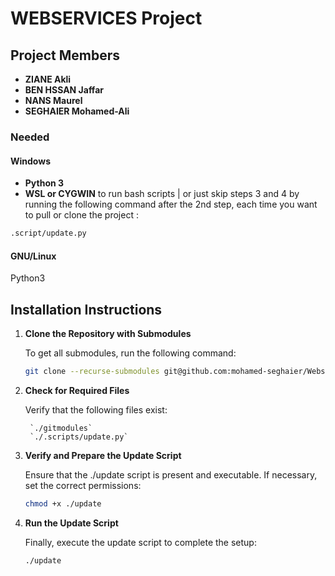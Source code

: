 # WEBSERVICES Project

## Project Members
- **ZIANE Akli**
- **BEN HSSAN Jaffar**
- **NANS Maurel**
- **SEGHAIER Mohamed-Ali**

### Needed
#### Windows
- **Python 3**
- **WSL or CYGWIN**  to run bash scripts | or just skip steps 3 and 4 by running the following command after the 2nd step, each time you want to pull or clone the project :

```sh
.script/update.py
```

#### GNU/Linux
Python3

## Installation Instructions

     

1. **Clone the Repository with Submodules**

     To get all submodules, run the following command:
     ```sh
     git clone --recurse-submodules git@github.com:mohamed-seghaier/Webservices.git
     ```

2. **Check for Required Files**

      Verify that the following files exist:
    
        `./gitmodules`
        `./.scripts/update.py`

4. **Verify and Prepare the Update Script**

      Ensure that the ./update script is present and executable. If necessary, set the correct permissions:
  
      ```sh
      chmod +x ./update
      ```
    
5. **Run the Update Script**

      Finally, execute the update script to complete the setup:
      ```sh
      ./update
      ```

